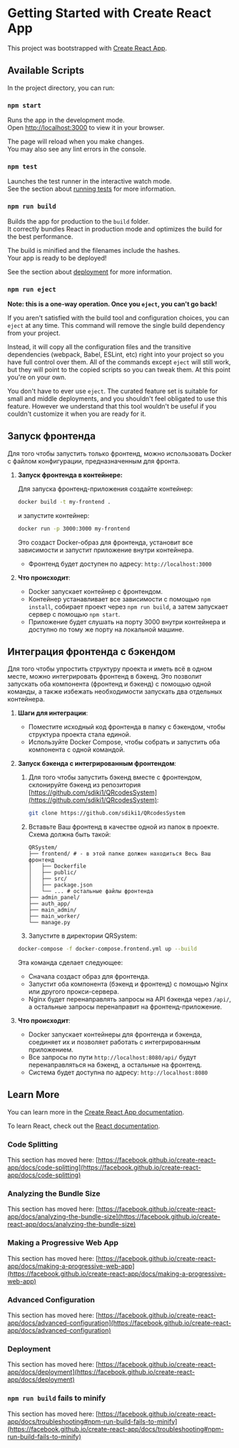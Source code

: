# Getting Started with Create React App

This project was bootstrapped with [Create React App](https://github.com/facebook/create-react-app).

## Available Scripts

In the project directory, you can run:

### `npm start`

Runs the app in the development mode.\
Open [http://localhost:3000](http://localhost:3000) to view it in your browser.

The page will reload when you make changes.\
You may also see any lint errors in the console.

### `npm test`

Launches the test runner in the interactive watch mode.\
See the section about [running tests](https://facebook.github.io/create-react-app/docs/running-tests) for more information.

### `npm run build`

Builds the app for production to the `build` folder.\
It correctly bundles React in production mode and optimizes the build for the best performance.

The build is minified and the filenames include the hashes.\
Your app is ready to be deployed!

See the section about [deployment](https://facebook.github.io/create-react-app/docs/deployment) for more information.

### `npm run eject`

**Note: this is a one-way operation. Once you `eject`, you can't go back!**

If you aren't satisfied with the build tool and configuration choices, you can `eject` at any time. This command will remove the single build dependency from your project.

Instead, it will copy all the configuration files and the transitive dependencies (webpack, Babel, ESLint, etc) right into your project so you have full control over them. All of the commands except `eject` will still work, but they will point to the copied scripts so you can tweak them. At this point you're on your own.

You don't have to ever use `eject`. The curated feature set is suitable for small and middle deployments, and you shouldn't feel obligated to use this feature. However we understand that this tool wouldn't be useful if you couldn't customize it when you are ready for it.


## Запуск фронтенда

Для того чтобы запустить только фронтенд, можно использовать Docker с файлом конфигурации, предназначенным для фронта.

1. **Запуск фронтенда в контейнере:**

   Для запуска фронтенд-приложения создайте контейнер:

   ```bash
   docker build -t my-frontend .
   ```
   
   и запустите контейнер:

   ```bash
   docker run -p 3000:3000 my-frontend
   ```

   Это создаст Docker-образ для фронтенда, установит все зависимости и запустит приложение внутри контейнера.

   - Фронтенд будет доступен по адресу: `http://localhost:3000`

2. **Что происходит**:
   - Docker запускает контейнер с фронтендом.
   - Контейнер устанавливает все зависимости с помощью `npm install`, собирает проект через `npm run build`, а затем запускает сервер с помощью `npm start`.
   - Приложение будет слушать на порту 3000 внутри контейнера и доступно по тому же порту на локальной машине.

## Интеграция фронтенда с бэкендом

Для того чтобы упростить структуру проекта и иметь всё в одном месте, можно интегрировать фронтенд в бэкенд. Это позволит запускать оба компонента (фронтенд и бэкенд) с помощью одной команды, а также избежать необходимости запускать два отдельных контейнера.

1. **Шаги для интеграции**:
   - Поместите исходный код фронтенда в папку с бэкендом, чтобы структура проекта стала единой.
   - Используйте Docker Compose, чтобы собрать и запустить оба компонента с одной командой.

2. **Запуск бэкенда с интегрированным фронтендом**:

    1. Для того чтобы запустить бэкенд вместе с фронтендом, склонируйте бэкенд из репозитория [https://github.com/sdiki1/QRcodesSystem](https://github.com/sdiki1/QRcodesSystem):
        ```bash
        git clone https://github.com/sdiki1/QRcodesSystem
        ```
    2. Вставьте Ваш фронтенд в качестве одной из папок в проекте. Схема должна быть такой:
        ```
        QRSystem/
        ├── frontend/ # - в этой папке должен находиться Весь Ваш фронтенд
        │   ├── Dockerfile
        │   ├── public/
        │   ├── src/
        │   ├── package.json
        │   └── ... # остальные файлы фронтенда
        ├── admin_panel/
        ├── auth_app/
        ├── main_admin/
        ├── main_worker/
        └── manage.py         
         ```
    3. Запустите в директории QRSystem:
   ```bash
   docker-compose -f docker-compose.frontend.yml up --build
   ```

   Эта команда сделает следующее:
   - Сначала создаст образ для фронтенда.
   - Запустит оба компонента (бэкенд и фронтенд) с помощью Nginx или другого прокси-сервера.
   - Nginx будет перенаправлять запросы на API бэкенда через `/api/`, а остальные запросы перенаправит на фронтенд-приложение.

3. **Что происходит**:
   - Docker запускает контейнеры для фронтенда и бэкенда, соединяет их и позволяет работать с интегрированным приложением.
   - Все запросы по пути `http://localhost:8080/api/` будут перенаправляться на бэкенд, а остальные на фронтенд.
   - Система будет доступна по адресу: `http://localhost:8080`


## Learn More

You can learn more in the [Create React App documentation](https://facebook.github.io/create-react-app/docs/getting-started).

To learn React, check out the [React documentation](https://reactjs.org/).

### Code Splitting

This section has moved here: [https://facebook.github.io/create-react-app/docs/code-splitting](https://facebook.github.io/create-react-app/docs/code-splitting)

### Analyzing the Bundle Size

This section has moved here: [https://facebook.github.io/create-react-app/docs/analyzing-the-bundle-size](https://facebook.github.io/create-react-app/docs/analyzing-the-bundle-size)

### Making a Progressive Web App

This section has moved here: [https://facebook.github.io/create-react-app/docs/making-a-progressive-web-app](https://facebook.github.io/create-react-app/docs/making-a-progressive-web-app)

### Advanced Configuration

This section has moved here: [https://facebook.github.io/create-react-app/docs/advanced-configuration](https://facebook.github.io/create-react-app/docs/advanced-configuration)

### Deployment

This section has moved here: [https://facebook.github.io/create-react-app/docs/deployment](https://facebook.github.io/create-react-app/docs/deployment)

### `npm run build` fails to minify

This section has moved here: [https://facebook.github.io/create-react-app/docs/troubleshooting#npm-run-build-fails-to-minify](https://facebook.github.io/create-react-app/docs/troubleshooting#npm-run-build-fails-to-minify)

